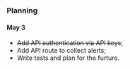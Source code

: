 ### Planning

#### May 3
- ~~Add API authentication via API keys~~;
- Add API route to collect alerts;
- Write tests and plan for the furture.
